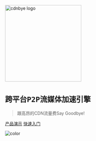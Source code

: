 <img width="250" src="https://cdnbye.oss-cn-beijing.aliyuncs.com/pic/cdnbye.png" alt="cdnbye logo">

# `跨平台P2P流媒体加速引擎`

> 跟高昂的CDN流量费Say Goodbye!

[产品演示](https://demo.cdnbye.com/)
[快速入门](/README.md)

<!-- 背景色 -->

![color](#00C5CD)



